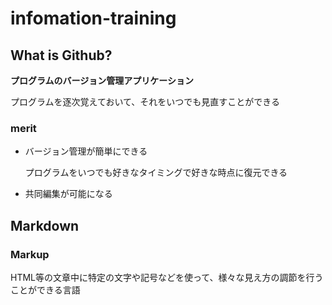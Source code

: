 # infomation-training

## What is Github?

**プログラムのバージョン管理アプリケーション**

プログラムを逐次覚えておいて、それをいつでも見直すことができる

### merit
* バージョン管理が簡単にできる

    プログラムをいつでも好きなタイミングで好きな時点に復元できる

* 共同編集が可能になる

## Markdown

### Markup

HTML等の文章中に特定の文字や記号などを使って、様々な見え方の調節を行うことができる言語